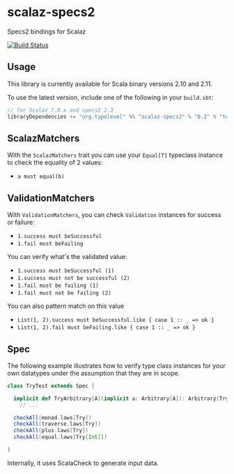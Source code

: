 scalaz-specs2
=============

Specs2 bindings for Scalaz

[![Build Status](https://travis-ci.org/typelevel/scalaz-specs2.png?branch=master)](http://travis-ci.org/typelevel/scalaz-specs2)

Usage
-----

This library is currently available for Scala binary versions 2.10 and 2.11.

To use the latest version, include one of the following in your `build.sbt`:

```scala
// for Scalaz 7.0.x and specs2 2.3
libraryDependencies += "org.typelevel" %% "scalaz-specs2" % "0.2" % "test"
```


ScalazMatchers
--------------

With the `ScalazMatchers` trait you can use your `Equal[T]` typeclass instance to check the equality of 2 values:

* `a must equal(b)`

ValidationMatchers
------------------

With `ValidationMatchers`, you can check `Validation` instances for success or failure:

* `1.success must beSuccessful`
* `1.fail must beFailing`

You can verify what's the validated value:

* `1.success must beSuccessful (1)`
* `1.success must not be successful (2)`
* `1.fail must be failing (1)`
* `1.fail must not be failing (2)`

You can also pattern match on this value

* `List(1, 2).success must beSuccessful.like { case 1 :: _ => ok }`
* `List(1, 2).fail must beFailing.like { case 1 :: _ => ok }`

Spec
----

The following example illustrates how to verify type class instances for your own datatypes under the assumption that they are in scope.

```scala
class TryTest extends Spec {

  implicit def TryArbitrary[A](implicit a: Arbitrary[A]): Arbitrary[Try[A]] =
    // ...

  checkAll(monad.laws[Try])
  checkAll(traverse.laws[Try])
  checkAll(plus.laws[Try])
  checkAll(equal.laws[Try[Int]])

}
```

Internally, it uses ScalaCheck to generate input data.
